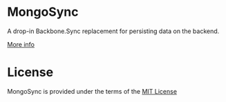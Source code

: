 # MongoSync

A drop-in Backbone.Sync replacement for persisting data on the backend.

[More info](http://blog.selfassembled.org/posts/sharing_models.html)

# License
MongoSync is provided under the terms of the [MIT License](/CondeNast/MongoSync/blob/master/LICENSE)